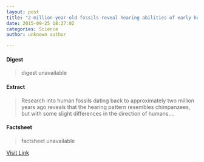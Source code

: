```yaml
---
layout: post
title: "2-million-year-old fossils reveal hearing abilities of early humans"
date: 2015-09-25 18:27:02
categories: Science
author: unknown author

---
```



#### Digest
>digest unavailable

#### Extract
>Research into human fossils dating back to approximately two million years ago reveals that the hearing pattern resembles chimpanzees, but with some slight differences in the direction of humans....

#### Factsheet
>factsheet unavailable

[Visit Link](http://www.sciencedaily.com/releases/2015/09/150925142702.htm)


